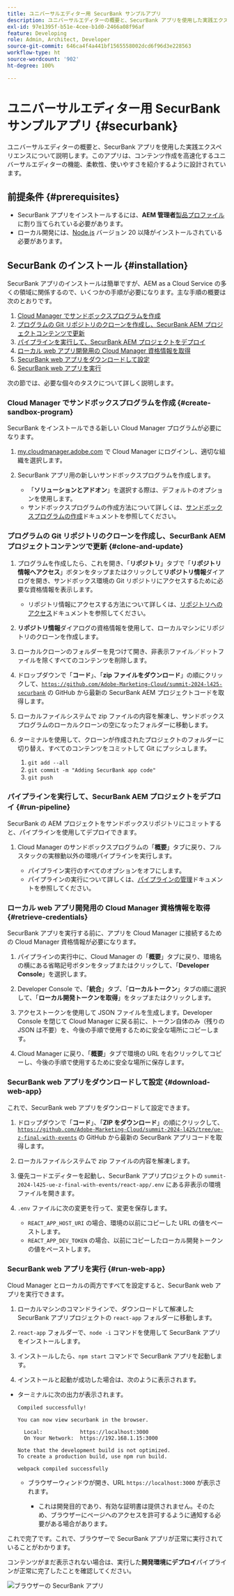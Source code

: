 ```yaml
---
title: ユニバーサルエディター用 SecurBank サンプルアプリ
description: ユニバーサルエディターの概要と、SecurBank アプリを使用した実践エクスペリエンスについて説明します。このアプリは、コンテンツ作成を高速化するユニバーサルエディターの機能、柔軟性、使いやすさを紹介するように設計されています。
exl-id: 97e1395f-b51e-4cee-b1d0-2466a08f96af
feature: Developing
role: Admin, Architect, Developer
source-git-commit: 646ca4f4a441bf1565558002dcd6f96d3e228563
workflow-type: ht
source-wordcount: '902'
ht-degree: 100%

---
```


# ユニバーサルエディター用 SecurBank サンプルアプリ {#securbank}

ユニバーサルエディターの概要と、SecurBank アプリを使用した実践エクスペリエンスについて説明します。このアプリは、コンテンツ作成を高速化するユニバーサルエディターの機能、柔軟性、使いやすさを紹介するように設計されています。

## 前提条件 {#prerequisites}

* SecurBank アプリをインストールするには、**AEM 管理者**[製品プロファイル](/help/journey-onboarding/assign-profiles-aem.md)に割り当てられている必要があります。
* ローカル開発には、[Node.js](https://nodejs.org) バージョン 20 以降がインストールされている必要があります。

## SecurBank のインストール {#installation}

SecurBank アプリのインストールは簡単ですが、AEM as a Cloud Service の多くの領域に関係するので、いくつかの手順が必要になります。主な手順の概要は次のとおりです。

1. [Cloud Manager でサンドボックスプログラムを作成](#create-sandbox-program)
1. [プログラムの Git リポジトリのクローンを作成し、SecurBank AEM プロジェクトコンテンツで更新](#clone-and-update)
1. [パイプラインを実行して、SecurBank AEM プロジェクトをデプロイ](#run-pipeline)
1. [ローカル web アプリ開発用の Cloud Manager 資格情報を取得](#retrieve-credentials)
1. [SecurBank web アプリをダウンロードして設定](#download-web-app)
1. [SecurBank web アプリを実行](#run-web-app)

次の節では、必要な個々のタスクについて詳しく説明します。

### Cloud Manager でサンドボックスプログラムを作成 {#create-sandbox-program}

SecurBank をインストールできる新しい Cloud Manager プログラムが必要になります。

1. [my.cloudmanager.adobe.com](https://my.cloudmanager.adobe.com/) で Cloud Manager にログインし、適切な組織を選択します。

1. SecurBank アプリ用の新しいサンドボックスプログラムを作成します。

   * 「**ソリューションとアドオン**」を選択する際は、デフォルトのオプションを使用します。
   * サンドボックスプログラムの作成方法について詳しくは、[サンドボックスプログラムの作成](/help/implementing/cloud-manager/getting-access-to-aem-in-cloud/creating-sandbox-programs.md)ドキュメントを参照してください。

### プログラムの Git リポジトリのクローンを作成し、SecurBank AEM プロジェクトコンテンツで更新 {#clone-and-update}

1. プログラムを作成したら、これを開き、「**リポジトリ**」タブで「**リポジトリ情報へアクセス**」ボタンをタップまたはクリックして&#x200B;**リポジトリ情報**&#x200B;ダイアログを開き、サンドボックス環境の Git リポジトリにアクセスするために必要な資格情報を表示します。

   * リポジトリ情報にアクセスする方法について詳しくは、[リポジトリへのアクセス](/help/implementing/cloud-manager/managing-code/accessing-repos.md)ドキュメントを参照してください。

1. **リポジトリ情報**&#x200B;ダイアログの資格情報を使用して、ローカルマシンにリポジトリのクローンを作成します。

1. ローカルクローンのフォルダーを見つけて開き、非表示ファイル／ドットファイルを除くすべてのコンテンツを削除します。

1. ドロップダウンで「**コード**」、「**zip ファイルをダウンロード**」の順にクリックして、[`https://github.com/Adobe-Marketing-Cloud/summit-2024-l425-securbank`](https://github.com/Adobe-Marketing-Cloud/summit-2024-l425-securbank) の GitHub から最新の SecurBank AEM プロジェクトコードを取得します。

1. ローカルファイルシステムで zip ファイルの内容を解凍し、サンドボックスプログラムのローカルクローンの空になったフォルダーに移動します。

1. ターミナルを使用して、クローンが作成されたプロジェクトのフォルダーに切り替え、すべてのコンテンツをコミットして Git にプッシュします。

   1. `git add --all`
   1. `git commit -m "Adding SecurBank app code"`
   1. `git push`

### パイプラインを実行して、SecurBank AEM プロジェクトをデプロイ {#run-pipeline}

SecurBank の AEM プロジェクトをサンドボックスリポジトリにコミットすると、パイプラインを使用してデプロイできます。

1. Cloud Manager のサンドボックスプログラムの「**概要**」タブに戻り、フルスタックの実稼動以外の環境パイプラインを実行します。

   * パイプライン実行のすべてのオプションをオフにします。
   * パイプラインの実行について詳しくは、[パイプラインの管理](/help/implementing/cloud-manager/configuring-pipelines/managing-pipelines.md#running-pipelines)ドキュメントを参照してください。

### ローカル web アプリ開発用の Cloud Manager 資格情報を取得 {#retrieve-credentials}

SecurBank アプリを実行する前に、アプリを Cloud Manager に接続するための Cloud Manager 資格情報が必要になります。

1. パイプラインの実行中に、Cloud Manager の「**概要**」タブに戻り、環境名の横にある省略記号ボタンをタップまたはクリックして、「**Developer Console**」を選択します。

1. Developer Console で、「**統合**」タブ、「**ローカルトークン**」タブの順に選択して、「**ローカル開発トークンを取得**」をタップまたはクリックします。

1. アクセストークンを使用して JSON ファイルを生成します。Developer Console を閉じて Cloud Manager に戻る前に、トークン自体のみ（残りの JSON は不要）を、今後の手順で使用するために安全な場所にコピーします。

1. Cloud Manager に戻り、「**概要**」タブで環境の URL を右クリックしてコピーし、今後の手順で使用するために安全な場所に保存します。

### SecurBank web アプリをダウンロードして設定 {#download-web-app}

これで、SecurBank web アプリをダウンロードして設定できます。

1. ドロップダウンで「**コード**」、「**ZIP をダウンロード**」の順にクリックして、[`https://github.com/Adobe-Marketing-Cloud/summit-2024-l425/tree/ue-z-final-with-events`](https://github.com/Adobe-Marketing-Cloud/summit-2024-l425/tree/ue-z-final-with-events) の GitHub から最新の SecurBank アプリコードを取得します。

1. ローカルファイルシステムで zip ファイルの内容を解凍します。

1. 優先コードエディターを起動し、SecurBank アプリプロジェクトの `summit-2024-l425-ue-z-final-with-events/react-app/.env` にある非表示の環境ファイルを開きます。

1. `.env` ファイルに次の変更を行って、変更を保存します。

   * `REACT_APP_HOST_URI` の場合、環境の以前にコピーした URL の値をペーストします。
   * `REACT_APP_DEV_TOKEN` の場合、以前にコピーしたローカル開発トークンの値をペーストします。

### SecurBank web アプリを実行 {#run-web-app}

Cloud Manager とローカルの両方ですべてを設定すると、SecurBank web アプリを実行できます。

1. ローカルマシンのコマンドラインで、ダウンロードして解凍した SecurBank アプリプロジェクトの `react-app` フォルダーに移動します。

1. `react-app` フォルダーで、`node -i` コマンドを使用して SecurBank アプリをインストールします。

1. インストールしたら、`npm start` コマンドで SecurBank アプリを起動します。

1. インストールと起動が成功した場合は、次のように表示されます。

* ターミナルに次の出力が表示されます。

  ```text
  Compiled successfully!
  
  You can now view securbank in the browser.
  
    Local:            https://localhost:3000
    On Your Network:  https://192.168.1.15:3000
  
  Note that the development build is not optimized.
  To create a production build, use npm run build.
  
  webpack compiled successfully
  ```

   * ブラウザーウィンドウが開き、URL `https://localhost:3000` が表示されます。

      * これは開発目的であり、有効な証明書は提供されません。そのため、ブラウザーにページへのアクセスを許可するように通知する必要がある場合があります。

これで完了です。これで、ブラウザーで SecurBank アプリが正常に実行されていることがわかります。

コンテンツがまだ表示されない場合は、実行した&#x200B;**開発環境にデプロイ**&#x200B;パイプラインが正常に完了したことを確認してください。

![ブラウザーの SecurBank アプリ](assets/securbank.png)

